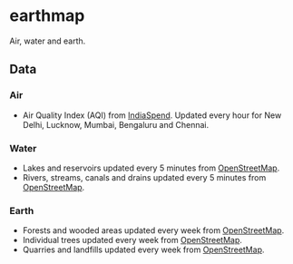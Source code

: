 # earthmap
Air, water and earth.

## Data
### Air
* Air Quality Index (AQI) from [IndiaSpend](http://aqi.indiaspend.org/aq/breathe/). Updated every hour for New Delhi, Lucknow, Mumbai, Bengaluru and Chennai.

### Water
* Lakes and reservoirs updated every 5 minutes from [OpenStreetMap](http://osm.org).
* Rivers, streams, canals and drains updated every 5 minutes from [OpenStreetMap](http://osm.org).

### Earth
* Forests and wooded areas updated every week from [OpenStreetMap](http://osm.org).
* Individual trees updated every week from [OpenStreetMap](http://osm.org).
* Quarries and landfills updated every week from [OpenStreetMap](http://osm.org).
